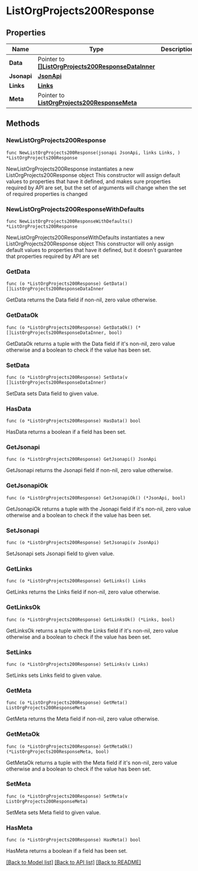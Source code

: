 # ListOrgProjects200Response

## Properties

Name | Type | Description | Notes
------------ | ------------- | ------------- | -------------
**Data** | Pointer to [**[]ListOrgProjects200ResponseDataInner**](ListOrgProjects200ResponseDataInner.md) |  | [optional] 
**Jsonapi** | [**JsonApi**](JsonApi.md) |  | 
**Links** | [**Links**](Links.md) |  | 
**Meta** | Pointer to [**ListOrgProjects200ResponseMeta**](ListOrgProjects200ResponseMeta.md) |  | [optional] 

## Methods

### NewListOrgProjects200Response

`func NewListOrgProjects200Response(jsonapi JsonApi, links Links, ) *ListOrgProjects200Response`

NewListOrgProjects200Response instantiates a new ListOrgProjects200Response object
This constructor will assign default values to properties that have it defined,
and makes sure properties required by API are set, but the set of arguments
will change when the set of required properties is changed

### NewListOrgProjects200ResponseWithDefaults

`func NewListOrgProjects200ResponseWithDefaults() *ListOrgProjects200Response`

NewListOrgProjects200ResponseWithDefaults instantiates a new ListOrgProjects200Response object
This constructor will only assign default values to properties that have it defined,
but it doesn't guarantee that properties required by API are set

### GetData

`func (o *ListOrgProjects200Response) GetData() []ListOrgProjects200ResponseDataInner`

GetData returns the Data field if non-nil, zero value otherwise.

### GetDataOk

`func (o *ListOrgProjects200Response) GetDataOk() (*[]ListOrgProjects200ResponseDataInner, bool)`

GetDataOk returns a tuple with the Data field if it's non-nil, zero value otherwise
and a boolean to check if the value has been set.

### SetData

`func (o *ListOrgProjects200Response) SetData(v []ListOrgProjects200ResponseDataInner)`

SetData sets Data field to given value.

### HasData

`func (o *ListOrgProjects200Response) HasData() bool`

HasData returns a boolean if a field has been set.

### GetJsonapi

`func (o *ListOrgProjects200Response) GetJsonapi() JsonApi`

GetJsonapi returns the Jsonapi field if non-nil, zero value otherwise.

### GetJsonapiOk

`func (o *ListOrgProjects200Response) GetJsonapiOk() (*JsonApi, bool)`

GetJsonapiOk returns a tuple with the Jsonapi field if it's non-nil, zero value otherwise
and a boolean to check if the value has been set.

### SetJsonapi

`func (o *ListOrgProjects200Response) SetJsonapi(v JsonApi)`

SetJsonapi sets Jsonapi field to given value.


### GetLinks

`func (o *ListOrgProjects200Response) GetLinks() Links`

GetLinks returns the Links field if non-nil, zero value otherwise.

### GetLinksOk

`func (o *ListOrgProjects200Response) GetLinksOk() (*Links, bool)`

GetLinksOk returns a tuple with the Links field if it's non-nil, zero value otherwise
and a boolean to check if the value has been set.

### SetLinks

`func (o *ListOrgProjects200Response) SetLinks(v Links)`

SetLinks sets Links field to given value.


### GetMeta

`func (o *ListOrgProjects200Response) GetMeta() ListOrgProjects200ResponseMeta`

GetMeta returns the Meta field if non-nil, zero value otherwise.

### GetMetaOk

`func (o *ListOrgProjects200Response) GetMetaOk() (*ListOrgProjects200ResponseMeta, bool)`

GetMetaOk returns a tuple with the Meta field if it's non-nil, zero value otherwise
and a boolean to check if the value has been set.

### SetMeta

`func (o *ListOrgProjects200Response) SetMeta(v ListOrgProjects200ResponseMeta)`

SetMeta sets Meta field to given value.

### HasMeta

`func (o *ListOrgProjects200Response) HasMeta() bool`

HasMeta returns a boolean if a field has been set.


[[Back to Model list]](../README.md#documentation-for-models) [[Back to API list]](../README.md#documentation-for-api-endpoints) [[Back to README]](../README.md)


